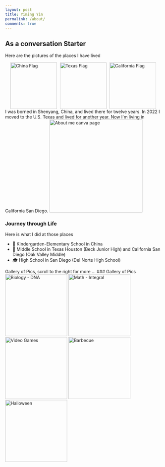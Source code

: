 ```yaml
---
layout: post
title: Yiming Yin
permalink: /about/
comments: true
---
```


## As a conversation Starter
Here are the pictures of the places I have lived
<div style="display: flex; gap: 10px; justify-content: center;">
  <!-- China -->
  <img src="https://flagpedia.net/data/flags/w580/cn.webp" alt="China Flag" style="width:150px; height:auto;">
  
  <!-- Texas -->
  <img src="https://upload.wikimedia.org/wikipedia/commons/f/f7/Flag_of_Texas.svg" alt="Texas Flag" style="width:150px; height:auto;">
  
  <!-- California -->
  <img src="https://upload.wikimedia.org/wikipedia/commons/0/01/Flag_of_California.svg" alt="California Flag" style="width:150px; height:auto;">
</div>
I was borned in Shenyang, China, and lived there for twelve years. In 2022 I moved to the U.S. Texas and lived for another year. Now I'm living in California San Diego.

<comment>

<comment>
<img src="https://drive.google.com/uc?export=view&id=1AcxoeUcsEBbIe0BFLu_eDwqNiJPMP_KA" alt="About me canva page" width="300">

### Journey through Life

Here is what I did at those places

- 🏫 Kindergarden-Elementary School in China
- 🏫 Middle School in Texas Houston (Beck Junior High) and California San Diego (Oak Valley Middle)
- 🎓 High School in San Diego (Del Norte High School)


<comment>
Gallery of Pics, scroll to the right for more ...
</comment>
### Gallery of Pics

<img src="https://upload.wikimedia.org/wikipedia/commons/3/3f/DNA_double_helix_vertical.png" alt="Biology - DNA" width="200">
<img src="https://upload.wikimedia.org/wikipedia/commons/3/3b/LaTeX_integral_example.svg" alt="Math - Integral" width="200">
<img src="https://upload.wikimedia.org/wikipedia/commons/0/05/Video-Game-Controller-Icon.svg" alt="Video Games" width="200">
<img src="https://upload.wikimedia.org/wikipedia/commons/7/7b/Barbecue_in_Thailand.jpg" alt="Barbecue" width="200">
<img src="https://upload.wikimedia.org/wikipedia/commons/5/50/Halloween_Pumpkins.jpg" alt="Halloween" width="200">
